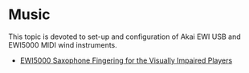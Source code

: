 # Music

This topic is devoted to set-up and configuration of Akai EWI USB and EWI5000 MIDI wind instruments.

- [EWI5000 Saxophone Fingering for the Visually Impaired Players](EWI5000VisuallyImpaired.md)

